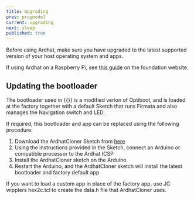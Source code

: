 ```yaml
---
title: Upgrading
prev: progmodel
current: upgrading
next: sleep
published: true
---
```



Before using Ardhat, make sure you have upgraded to the latest supported version of your host operating system and apps.

If using Ardhat on a Raspberry Pi, see [this guide](https://www.raspberrypi.org/documentation/raspbian/updating.md) on the foundation website.

## Updating the bootloader

The bootloader used in {{<ardhat>}} is a modified verion of Optiboot, and is loaded at the factory together with a default Sketch that runs Firmata and also manages the Navigation switch and LED.

If required, this bootloader and app can be replaced using the following procedure:

1. Download the ArdhatCloner Sketch from [here](https://github.com/Ardhat/ArdhatCloner)
2. Using the instructions provided in the Sketch, connect an Arduino or compatible processor to the Ardhat ICSP
3. Install the ArdhatCloner sketch on the Arduino.
4. Restart the Arduino, and the ArdhatCloner sketch will install the latest bootloader and factory default app

If you want to load a custom app in place of the factory app, use JC wipplers hex2c.tcl to create the data.h file that ArdhatCloner uses.




